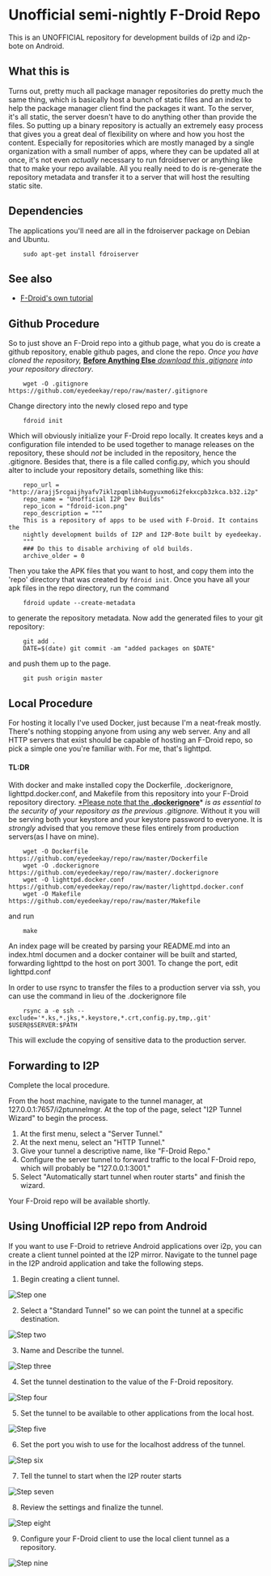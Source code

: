 Unofficial semi-nightly F-Droid Repo
====================================

This is an UNOFFICIAL repository for development builds of i2p and i2p-bote on
Android.

What this is
------------

Turns out, pretty much all package manager repositories do pretty much the same
thing, which is basically host a bunch of static files and an index to help the
package manager client find the packages it want. To the server, it's all
static, the server doesn't have to do anything other than provide the files. So
putting up a binary repository is actually an extremely easy process that gives
you a great deal of flexibility on where and how you host the content.
Especially for repositories which are mostly managed by a single organization
with a small number of apps, where they can be updated all at once, it's not
even *actually* necessary to run fdroidserver or anything like that to make your
repo available. All you really need to do is re-generate the repository metadata
and transfer it to a server that will host the resulting static site.

Dependencies
------------

The applications you'll need are all in the fdroiserver package on Debian and
Ubuntu.

        sudo apt-get install fdroiserver

See also
--------

  * [F-Droid's own tutorial](https://f-droid.org/en/docs/Setup_an_F-Droid_App_Repo/)

Github Procedure
----------------

So to just shove an F-Droid repo into a github page, what you do is create a
github repository, enable github pages, and clone the repo. *Once you have*
*cloned the repository,* [**Before Anything Else** *download this .gitignore*](https://github.com/eyedeekay/repo/raw/master/.gitignore)
*into your repository directory*.

        wget -O .gitignore https://github.com/eyedeekay/repo/raw/master/.gitignore

Change directory
into the newly closed repo and type

        fdroid init

Which will obviously initialize your F-Droid repo locally. It creates keys and
a configuration file intended to be used together to manage releases on the
repository, these should *not* be included in the repository, hence the
.gitignore. Besides that, there is a file called config.py, which you should
alter to include your repository details, something like this:

        repo_url = "http://arajj5rcgaijhyafv7iklzpqmlibh4ugyuxmo6i2fekxcpb3zkca.b32.i2p"
        repo_name = "Unofficial I2P Dev Builds"
        repo_icon = "fdroid-icon.png"
        repo_description = """
        This is a repository of apps to be used with F-Droid. It contains the
        nightly development builds of I2P and I2P-Bote built by eyedeekay.
        """
        ### Do this to disable archiving of old builds.
        archive_older = 0

Then you take the APK
files that you want to host, and copy them into the 'repo' directory that was
created by ```fdroid init```. Once you have all your apk files in the repo
directory, run the command

        fdroid update --create-metadata

to generate the repository metadata. Now add the generated files to your git
repository:

        git add .
        DATE=$(date) git commit -am "added packages on $DATE"

and push them up to the page.

        git push origin master

Local Procedure
---------------

For hosting it locally I've used Docker, just because I'm a neat-freak mostly.
There's nothing stopping anyone from using any web server. Any and all HTTP
servers that exist should be capable of hosting an F-Droid repo, so pick a
simple one you're familiar with. For me, that's lighttpd.

#### TL:DR

With docker and make installed copy the Dockerfile, .dockerignore,
lighttpd.docker.conf, and Makefile from this repository into your F-Droid
repository directory. [*Please note that the **.dockerignore**](https://github.com/eyedeekay/repo/raw/master/.gitignore)*
*is as essential to the security of your repository as the previous .gitignore.*
Without it you will be serving both your keystore and your keystore password to
everyone. It is *strongly* advised that you remove these files entirely from
production servers(as I have on mine).

        wget -O Dockerfile https://github.com/eyedeekay/repo/raw/master/Dockerfile
        wget -O .dockerignore https://github.com/eyedeekay/repo/raw/master/.dockerignore
        wget -O lighttpd.docker.conf https://github.com/eyedeekay/repo/raw/master/lighttpd.docker.conf
        wget -O Makefile https://github.com/eyedeekay/repo/raw/master/Makefile

and run

        make

An index page will be created by parsing your README.md into an index.html
documen and a docker container will be built and started, forwarding lighttpd
to the host on port 3001. To change the port, edit lighttpd.conf

In order to use rsync to transfer the files to a production server via ssh, you
can use the command in lieu of the .dockerignore file

        rsync a -e ssh --exclude='*.ks,*.jks,*.keystore,*.crt,config.py,tmp,.git' $USER@$SERVER:$PATH

This will exclude the copying of sensitive data to the production server.

Forwarding to I2P
-----------------

Complete the local procedure.

From the host machine, navigate to the tunnel manager, at
127.0.0.1:7657/i2ptunnelmgr. At the top of the page, select "I2P Tunnel Wizard"
to begin the process.

 1. At the first menu, select a "Server Tunnel."
 2. At the next menu, select an "HTTP Tunnel."
 3. Give your tunnel a descriptive name, like "F-Droid Repo."
 4. Configure the server tunnel to forward traffic to the local F-Droid repo, which
  will probably be "127.0.0.1:3001."
 5. Select "Automatically start tunnel when router starts" and finish the wizard.

Your F-Droid repo will be available shortly.

Using Unofficial I2P repo from Android
--------------------------------------

If you want to use F-Droid to retrieve Android applications over i2p, you can
create a client tunnel pointed at the I2P mirror. Navigate to the tunnel page
in the I2P android application and take the following steps.

 1. Begin creating a client tunnel.

![Step one](./android-1.png)

 2. Select a "Standard Tunnel" so we can point the tunnel at a specific
  destination.

![Step two](./android-2.png)

 3. Name and Describe the tunnel.

![Step three](./android-3.png)

 4. Set the tunnel destination to the value of the F-Droid repository.

![Step four](./android-4.png)

 5. Set the tunnel to be available to other applications from the local host.

![Step five](./android-5.png)

 6. Set the port you wish to use for the localhost address of the tunnel.

![Step six](./android-6.png)

 7. Tell the tunnel to start when the I2P router starts

![Step seven](./android-7.png)

 8. Review the settings and finalize the tunnel.

![Step eight](./android-8.png)

 9. Configure your F-Droid client to use the local client tunnel as a
  repository.

![Step nine](./android-9.png)
